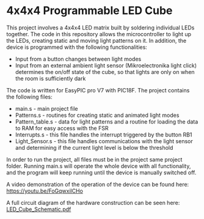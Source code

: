 # 4x4x4 Programmable LED Cube
This project involves a 4x4x4 LED matrix built by soldering individual LEDs together. The code in this repository allows the microcontroller to light up the LEDs, creating static and moving light patterns on it. In addition, the device is programmed with the following functionalities:
- Input from a button changes between light modes
- Input from an external ambient light sensor (Mikroelectronika light click) determines the on/off state of the cube, so that lights are only on when the room is sufficiently dark

The code is written for EasyPIC pro V7 with PIC18F.
The project contains the following files:
- main.s  - main project file
- Patterns.s - routines for creating static and animated light modes
- Pattern_table.s - data for light patterns and a routine for loading the data to RAM for easy access with the FSR
- Interrupts.s  - this file handles the interrupt triggered by the button RB1
- Light_Sensor.s  - this file handles communications with the light sensor and determining if the current light level is below the threshold

In order to run the project, all files must be in the project same project folder. Running main.s will operate the whole device with all functionality, and the program will keep running until the device is manually switched off.

A video demonstration of the operation of the device can be found here: https://youtu.be/FoGqwxilCHo

A full circuit diagram of the hardware construction can be seen here:
[LED_Cube_Schematic.pdf](https://github.com/amk218/LEDcube/files/6417274/LED_Cube_Schematic.pdf)
